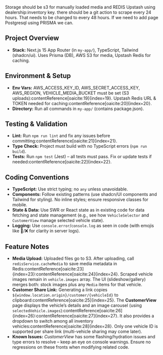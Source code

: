 
Storage should be s3 for manually loaded media and REDIS Upstash using dealership:inventory key. there should be a git action to scrape every 24 hours. That needs to be changed to every 48 hours. If we need to add page Postgresql using PRISMA we can. 
## Project Overview 
- **Stack:** Next.js 15 App Router (in `my-app/`), TypeScript, Tailwind (shadcn/ui). Uses Prisma (DB), AWS S3 for media, Upstash Redis for caching.

## Environment & Setup 
- **Env Vars:** AWS_ACCESS_KEY_ID, AWS_SECRET_ACCESS_KEY, AWS_REGION, VEHICLE_MEDIA_BUCKET must be set (S3 uploads):contentReference[oaicite:19]{index=19}. Upstash Redis URL & TOKEN needed for caching:contentReference[oaicite:20]{index=20}.  
- **Directory:** Run all commands in `my-app/` (contains package.json).

## Testing & Validation 
- **Lint:** Run `npm run lint` and fix any issues before committing:contentReference[oaicite:21]{index=21}.  
- **Type Check:** Project must build with no TypeScript errors (`npm run build`).  
- **Tests:** Run `npm test` (Jest) – all tests must pass. Fix or update tests if needed:contentReference[oaicite:22]{index=22}.  

## Coding Conventions 
- **TypeScript:** Use strict typing; no `any` unless unavoidable.  
- **Components:** Follow existing patterns (use shadcn/UI components and Tailwind for styling). No inline styles; ensure responsive classes for mobile.  
- **State & Data:** Use SWR or React state as in existing code for data fetching and state management (e.g., see how `VehicleSelector` and `CustomerView` manage selected vehicle state).  
- **Logging:** Use `console.error`/`console.log` as seen in code (with emojis like 🔵/❌ for clarity in server logs).

## Feature Notes 
- **Media Upload:** Uploaded files go to S3. After uploading, call `redisService.cacheMedia` to save media metadata in Redis:contentReference[oaicite:23]{index=23}:contentReference[oaicite:24]{index=24}. Scraped vehicle images remain in `vehicle.images` array. The UI (slideshow/gallery) merges both: stock images plus any `Media` items for that vehicle.  
- **Customer Share Link:** Generating a link copies `${window.location.origin}/customer/{vehicleId}` to clipboard:contentReference[oaicite:25]{index=25}. The **CustomerView** page displays the vehicle’s details and an image carousel (using `selectedVehicle.images`):contentReference[oaicite:26]{index=26}:contentReference[oaicite:27]{index=27}. It also provides a dropdown to switch among all inventory vehicles:contentReference[oaicite:28]{index=28}. Only one vehicle ID is supported per share link (multi-vehicle sharing may come later).  
- **Known Issues:** *CustomerView* has some flashing/hydration issues and type errors to resolve – keep an eye on console warnings. Ensure no regressions on these fronts when modifying related code.
